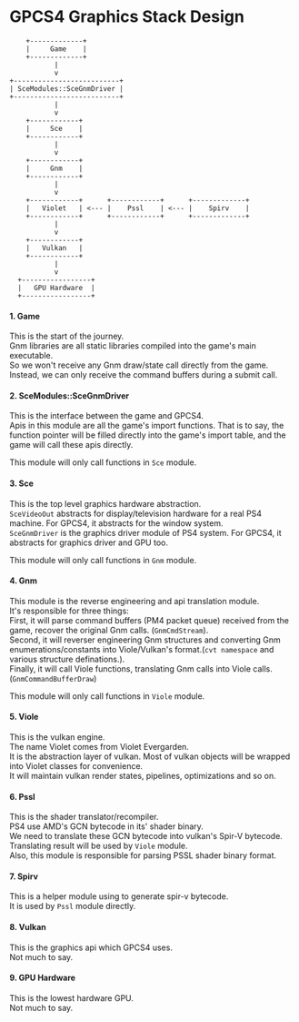 # GPCS4 Graphics Stack Design

        +-------------+
        |     Game    |
        +-------------+
               |           
               v
    +--------------------------+
    | SceModules::SceGnmDriver |
    +--------------------------+
               |           
               v
        +------------+
        |     Sce    |
        +------------+
               |           
               v
        +------------+
        |     Gnm    |
        +------------+
               |           
               v
        +------------+      +------------+      +-------------+
        |   Violet   | <--- |    Pssl    | <--- |    Spirv    |
        +------------+      +------------+      +-------------+
               |           
               v
        +------------+
        |   Vulkan   |
        +------------+
               |           
               v
      +-----------------+
      |   GPU Hardware  |
      +-----------------+

#### 1. Game
This is the start of the journey.  
Gnm libraries are all static libraries compiled into the game's main executable.  
So we won't receive any Gnm draw/state call directly from the game.  
Instead, we can only receive the command buffers during a submit call.

#### 2. SceModules::SceGnmDriver
This is the interface between the game and GPCS4.  
Apis in this module are all the game's import functions. That is to say, the function pointer will be filled directly into the game's import table, and the game will call these apis directly.

This module will only call functions in `Sce` module.

#### 3. Sce
This is the top level graphics hardware abstraction.  
`SceVideoOut` abstracts for display/television hardware for a real PS4 machine. For GPCS4, it abstracts for the window system.  
`SceGnmDriver` is the graphics driver module of PS4 system. For GPCS4, it abstracts for graphics driver and GPU too.

This module will only call functions in `Gnm` module.

#### 4. Gnm
This module is the reverse engineering and api translation module.  
It's responsible for three things:  
First, it will parse command buffers (PM4 packet queue) received from the game, recover the original Gnm calls. (`GnmCmdStream`).  
Second, it will reverser engineering Gnm structures and converting Gnm enumerations/constants into Viole/Vulkan's format.(`cvt namespace` and various structure definations.).    
Finally, it will call Viole functions, translating Gnm calls into Viole calls.(`GnmCommandBufferDraw`)  

This module will only call functions in `Viole` module.

#### 5. Viole
This is the vulkan engine.  
The name Violet comes from Violet Evergarden.  
It is the abstraction layer of vulkan. Most of vulkan objects will be wrapped into Violet classes for convenience.  
It will maintain vulkan render states, pipelines, optimizations and so on.

#### 6. Pssl
This is the shader translator/recompiler.  
PS4 use AMD's GCN bytecode in its' shader binary.  
We need to translate these GCN bytecode into vulkan's Spir-V bytecode.  
Translating result will be used by `Viole` module.  
Also, this module is responsible for parsing PSSL shader binary format.  

#### 7. Spirv
This is a helper module using to generate spir-v bytecode.  
It is used by `Pssl` module directly.

#### 8. Vulkan
This is the graphics api which GPCS4 uses.  
Not much to say.

#### 9. GPU Hardware
This is the lowest hardware GPU.  
Not much to say.